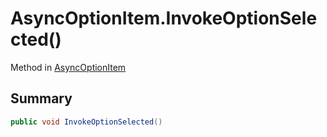 # AsyncOptionItem.InvokeOptionSelected()

Method in [AsyncOptionItem](/docs/api/csharp/yarn.unity.asyncoptionitem.md)

## Summary



```csharp
public void InvokeOptionSelected()
```

